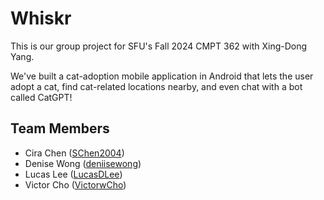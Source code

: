# Whiskr

This is our group project for SFU's Fall 2024 CMPT 362 with Xing-Dong Yang.

We've built a cat-adoption mobile application in Android that lets the user adopt a cat, find cat-related locations nearby, and even chat with a bot called CatGPT!

## Team Members

- Cira Chen ([SChen2004](https://github.com/SChen2004))
- Denise Wong ([deniisewong](https://github.com/deniisewong))
- Lucas Lee ([LucasDLee](https://github.com/LucasDLee))
- Victor Cho ([VictorwCho](https://github.com/VictorwCho))
